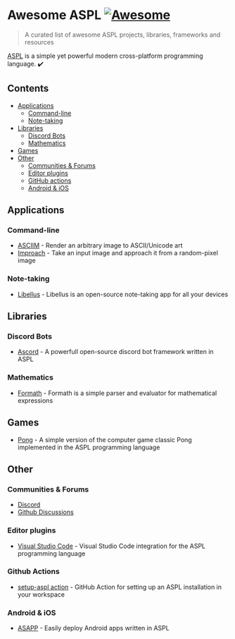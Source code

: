 # Awesome ASPL [![Awesome](https://awesome.re/badge.svg)](https://awesome.re)

> A curated list of awesome ASPL projects, libraries, frameworks and resources

[ASPL](https://github.com/aspl-lang/) is a simple yet powerful modern cross-platform programming language. ✔️

## Contents

- [Applications](#applications)
  - [Command-line](#command-line)
  - [Note-taking](#note-taking)
- [Libraries](#libraries)
  - [Discord Bots](#discord-bots)
  - [Mathematics](#mathematics)
- [Games](#games)
- [Other](#other)
  - [Communities & Forums](#communities--forums)
  - [Editor plugins](#editor-plugins)
  - [GitHub actions](#github-actions)
  - [Android & iOS](#android--ios)

## Applications

### Command-line

- [ASCIIM](https://github.com/aspl-lang/asciim) - Render an arbitrary image to ASCII/Unicode art
- [Improach](https://github.com/aspl-lang/improach) - Take an input image and approach it from a random-pixel image

### Note-taking

- [Libellus](https://github.com/Wertzui123/Libellus) - Libellus is an open-source note-taking app for all your devices

## Libraries

### Discord Bots

- [Ascord](https://github.com/aspl-lang/ascord) - A powerfull open-source discord bot framework written in ASPL

### Mathematics

- [Formath](https://github.com/aspl-lang/formath) - Formath is a simple parser and evaluator for mathematical expressions

## Games

- [Pong](https://github.com/Wertzui123/Pong) - A simple version of the computer game classic Pong implemented in the ASPL programming language

## Other

### Communities & Forums

- [Discord](https://discord.gg/UUNzAFrKU2)
- [Github Discussions](https://github.com/orgs/aspl-lang/discussions)

### Editor plugins

- [Visual Studio Code](https://github.com/aspl-lang/vscode-extension) - Visual Studio Code integration for the ASPL programming language

### Github Actions

- [setup-aspl action](https://github.com/aspl-lang/setup-aspl) - GitHub Action for setting up an ASPL installation in your workspace

### Android & iOS

- [ASAPP](https://github.com/aspl-lang/asapp) - Easily deploy Android apps written in ASPL
